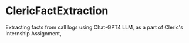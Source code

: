 # ClericFactExtraction
Extracting facts from call logs using Chat-GPT4 LLM, as a part of Cleric's Internship Assignment, 
